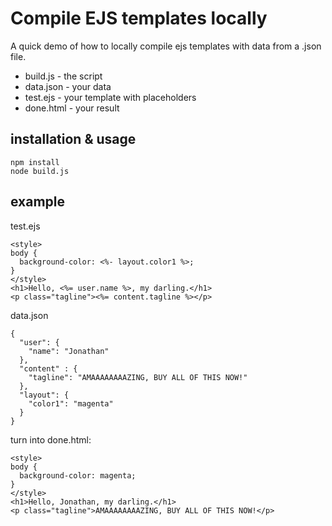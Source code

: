 # Compile EJS templates locally

A quick demo of how to locally compile ejs templates with data from a .json file.

* build.js - the script
* data.json - your data
* test.ejs - your template with placeholders
* done.html - your result

## installation & usage
```
npm install
node build.js
```

## example

test.ejs
```
<style>
body {
  background-color: <%- layout.color1 %>;
}
</style>
<h1>Hello, <%= user.name %>, my darling.</h1>
<p class="tagline"><%= content.tagline %></p>
```

data.json
```
{
  "user": {
    "name": "Jonathan"
  },
  "content" : {
    "tagline": "AMAAAAAAAAZING, BUY ALL OF THIS NOW!"
  },
  "layout": {
    "color1": "magenta"
  }
}
```

turn into done.html:
```
<style>
body {
  background-color: magenta;
}
</style>
<h1>Hello, Jonathan, my darling.</h1>
<p class="tagline">AMAAAAAAAAZING, BUY ALL OF THIS NOW!</p>
```
